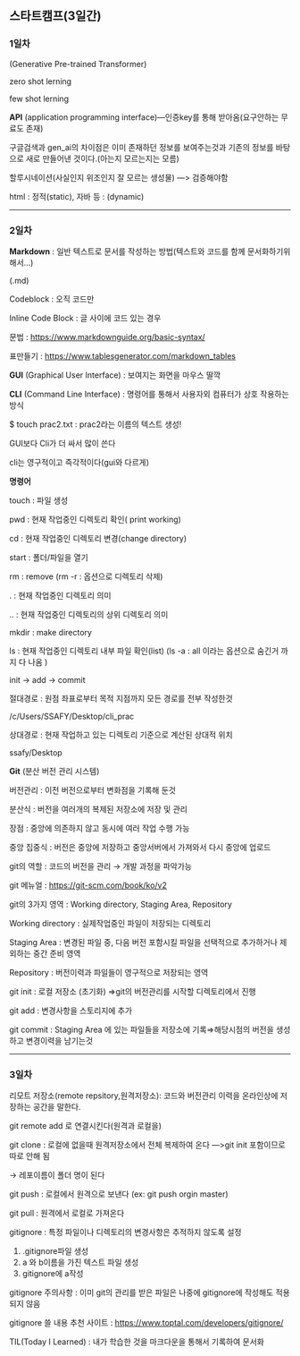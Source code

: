 ## 스타트캠프(3일간)
### 1일차

(Generative Pre-trained Transformer)

zero shot lerning

few shot lerning

**API** (application programming interface)—인증key를 통해 받아옴(요구안하는 무료도 존재)

구글검색과 gen_ai의 차이점은 이미 존재하던 정보를 보여주는것과 기존의 정보를 바탕으로 새로 만들어낸 것이다.(아는지 모르는지는 모름)

할루시네이션(사실인지 위조인지 잘 모르는 생성물) —> 검증해야함

html : 정적(static), 자바 등 : (dynamic)

---

### 2일차

**Markdown** : 일반 텍스트로 문서를 작성하는 방법(텍스트와 코드를 함께 문서화하기위해서…)

(.md)

Codeblock              : 오직 코드만

Inline Code Block   : 글 사이에 코드 있는 경우

문법 : https://www.markdownguide.org/basic-syntax/

표만들기 : https://www.tablesgenerator.com/markdown_tables

**GUI** (Graphical User Interface)  : 보여지는 화면을 마우스 딸깍

**CLI** (Command Line Interface) : 명령어를 통해서 사용자외 컴퓨터가 상호 작용하는 방식

$ touch prac2.txt  : prac2라는 이름의 텍스트 생성!

GUI보다 Cli가 더 싸서 많이 쓴다

cli는 영구적이고 즉각적이다(gui와 다르게)

**명령어**

touch : 파일 생성

pwd : 현재 작업중인 디렉토리 확인( print working)

cd : 현재 작업중인 디렉토리 변경(change directory)

start : 폴더/파일을 열기

rm : remove (rm -r :  옵션으로 디렉토리 삭제)

. : 현재 작업중인 디렉토리 의미

.. : 현재 작업중인 디렉토리의 상위 디렉토리 의미

mkdir : make directory

ls : 현재 작업중인 디렉토리 내부 파일 확인(list) (ls -a : all 이라는 옵션으로 숨긴거 까지 다 나옴 )

init → add → commit



절대경로 : 원점 좌표로부터 목적 지점까지 모든 경로를 전부 작성한것  

/c/Users/SSAFY/Desktop/cli_prac

상대경로 : 현재 작업하고 있는 디렉토리 기준으로 계산된 상대적 위치

ssafy/Desktop

**Git**  (분산 버전 관리 시스템)

버전관리 : 이전 버전으로부터 변화점을 기록해 둔것

분산식 : 버전을 여러개의 복제된 저장소에 저장 및 관리

장점 : 중앙에 의존하지 않고  동시에 여러 작업 수행 가능

중앙 집중식 : 버전은 중앙에 저장하고 중앙서버에서 가져와서 다시 중앙에 업로드

git의 역할 :  코드의 버전을 관리 → 개발 과정을 파악가능

git 메뉴얼 : https://git-scm.com/book/ko/v2

git의 3가지 영역 : Working directory, Staging Area, Repository

Working directory : 실제작업중인 파일이 저장되는 디렉토리

Staging Area : 변경된 파일 중, 다음 버전 포함시킬 파일을 선택적으로 추가하거나 제외하는 중간 준비 영역

Repository : 버전이력과 파일들이 영구적으로 저장되는 영역

git init : 로컬 저장소 (초기화) ⇒git의 버전관리를 시작할 디렉토리에서 진행

git add : 변경사항을  스토리지에 추가

git commit : Staging Area 에 있는 파일들을 저장소에 기록⇒해당시점의 버전을 생성하고 변경이력을 남기는것

---

### 3일차

리모트 저장소(remote repsitory,원격저장소): 코드와 버전관리 이력을 온라인상에 저장하는 공간을 말한다.

git remote add 로 연결시킨다(원격과 로컬을)

git clone : 로컬에 없을때 원격저장소에서 전체 복제하여 온다 —>git init 포함이므로 따로 안해 됨

→ 레포이름이 폴더 명이 된다

git push : 로컬에서 원격으로 보낸다  (ex: git push orgin master)

git pull : 원격에서 로컬로 가져온다

gitignore : 특정 파일이나 디렉토리의 변경사항은 추적하지 않도록 설정 

1.    .gitignore파일 생성
2.   a 와 b이름을 가진 텍스트 파일 생성
3.  gitignore에 a작성

gitignore 주의사항  : 이미 git의 관리를 받은 파일은 나중에 gitignore에 작성해도 적용되지 않음

gitignore 쓸 내용 추천 사이트 : https://www.toptal.com/developers/gitignore/

TIL(Today I Learned) : 내가 학습한 것을 마크다운을 통해서 기록하여 문서화